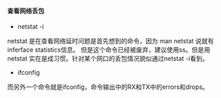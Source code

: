 #### 查看网络丢包

* netstat -i

netstat 是在查看网络延时问题是首先想到的命令，因为 man netstat 说就有 inferface statistics信息。
但是这个命令已经被废弃，建议使用ss。但是用netstat 实在是成习惯。针对某个网口的丢包情况貌似通过netstat -i看到。

* ifconfig 

而另外一个命令就是ifconfig，命令输出中的RX和TX中的errors和drops。
